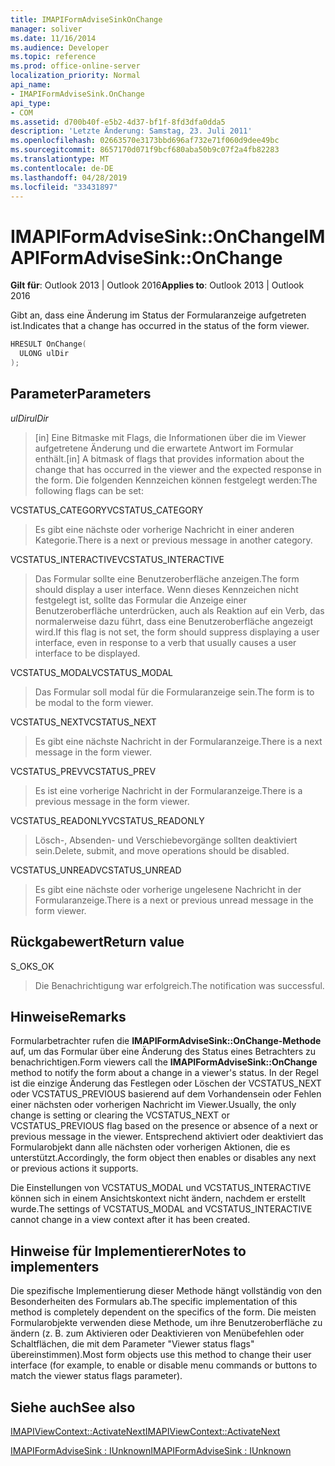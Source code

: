 ```yaml
---
title: IMAPIFormAdviseSinkOnChange
manager: soliver
ms.date: 11/16/2014
ms.audience: Developer
ms.topic: reference
ms.prod: office-online-server
localization_priority: Normal
api_name:
- IMAPIFormAdviseSink.OnChange
api_type:
- COM
ms.assetid: d700b40f-e5b2-4d37-bf1f-8fd3dfa0dda5
description: 'Letzte Änderung: Samstag, 23. Juli 2011'
ms.openlocfilehash: 02663570e3173bbd696af732e71f060d9dee49bc
ms.sourcegitcommit: 8657170d071f9bcf680aba50b9c07f2a4fb82283
ms.translationtype: MT
ms.contentlocale: de-DE
ms.lasthandoff: 04/28/2019
ms.locfileid: "33431897"
---
```

# <a name="imapiformadvisesinkonchange"></a><span data-ttu-id="0b4ad-103">IMAPIFormAdviseSink::OnChange</span><span class="sxs-lookup"><span data-stu-id="0b4ad-103">IMAPIFormAdviseSink::OnChange</span></span>

  
  
<span data-ttu-id="0b4ad-104">**Gilt für**: Outlook 2013 | Outlook 2016</span><span class="sxs-lookup"><span data-stu-id="0b4ad-104">**Applies to**: Outlook 2013 | Outlook 2016</span></span> 
  
<span data-ttu-id="0b4ad-105">Gibt an, dass eine Änderung im Status der Formularanzeige aufgetreten ist.</span><span class="sxs-lookup"><span data-stu-id="0b4ad-105">Indicates that a change has occurred in the status of the form viewer.</span></span> 
  
```cpp
HRESULT OnChange(
  ULONG ulDir
);
```

## <a name="parameters"></a><span data-ttu-id="0b4ad-106">Parameter</span><span class="sxs-lookup"><span data-stu-id="0b4ad-106">Parameters</span></span>

 <span data-ttu-id="0b4ad-107">_ulDir_</span><span class="sxs-lookup"><span data-stu-id="0b4ad-107">_ulDir_</span></span>
  
> <span data-ttu-id="0b4ad-108">[in] Eine Bitmaske mit Flags, die Informationen über die im Viewer aufgetretene Änderung und die erwartete Antwort im Formular enthält.</span><span class="sxs-lookup"><span data-stu-id="0b4ad-108">[in] A bitmask of flags that provides information about the change that has occurred in the viewer and the expected response in the form.</span></span> <span data-ttu-id="0b4ad-109">Die folgenden Kennzeichen können festgelegt werden:</span><span class="sxs-lookup"><span data-stu-id="0b4ad-109">The following flags can be set:</span></span>
    
<span data-ttu-id="0b4ad-110">VCSTATUS_CATEGORY</span><span class="sxs-lookup"><span data-stu-id="0b4ad-110">VCSTATUS_CATEGORY</span></span> 
  
> <span data-ttu-id="0b4ad-111">Es gibt eine nächste oder vorherige Nachricht in einer anderen Kategorie.</span><span class="sxs-lookup"><span data-stu-id="0b4ad-111">There is a next or previous message in another category.</span></span> 
    
<span data-ttu-id="0b4ad-112">VCSTATUS_INTERACTIVE</span><span class="sxs-lookup"><span data-stu-id="0b4ad-112">VCSTATUS_INTERACTIVE</span></span> 
  
> <span data-ttu-id="0b4ad-113">Das Formular sollte eine Benutzeroberfläche anzeigen.</span><span class="sxs-lookup"><span data-stu-id="0b4ad-113">The form should display a user interface.</span></span> <span data-ttu-id="0b4ad-114">Wenn dieses Kennzeichen nicht festgelegt ist, sollte das Formular die Anzeige einer Benutzeroberfläche unterdrücken, auch als Reaktion auf ein Verb, das normalerweise dazu führt, dass eine Benutzeroberfläche angezeigt wird.</span><span class="sxs-lookup"><span data-stu-id="0b4ad-114">If this flag is not set, the form should suppress displaying a user interface, even in response to a verb that usually causes a user interface to be displayed.</span></span> 
    
<span data-ttu-id="0b4ad-115">VCSTATUS_MODAL</span><span class="sxs-lookup"><span data-stu-id="0b4ad-115">VCSTATUS_MODAL</span></span> 
  
> <span data-ttu-id="0b4ad-116">Das Formular soll modal für die Formularanzeige sein.</span><span class="sxs-lookup"><span data-stu-id="0b4ad-116">The form is to be modal to the form viewer.</span></span> 
    
<span data-ttu-id="0b4ad-117">VCSTATUS_NEXT</span><span class="sxs-lookup"><span data-stu-id="0b4ad-117">VCSTATUS_NEXT</span></span> 
  
> <span data-ttu-id="0b4ad-118">Es gibt eine nächste Nachricht in der Formularanzeige.</span><span class="sxs-lookup"><span data-stu-id="0b4ad-118">There is a next message in the form viewer.</span></span> 
    
<span data-ttu-id="0b4ad-119">VCSTATUS_PREV</span><span class="sxs-lookup"><span data-stu-id="0b4ad-119">VCSTATUS_PREV</span></span> 
  
> <span data-ttu-id="0b4ad-120">Es ist eine vorherige Nachricht in der Formularanzeige.</span><span class="sxs-lookup"><span data-stu-id="0b4ad-120">There is a previous message in the form viewer.</span></span> 
    
<span data-ttu-id="0b4ad-121">VCSTATUS_READONLY</span><span class="sxs-lookup"><span data-stu-id="0b4ad-121">VCSTATUS_READONLY</span></span> 
  
> <span data-ttu-id="0b4ad-122">Lösch-, Absenden- und Verschiebevorgänge sollten deaktiviert sein.</span><span class="sxs-lookup"><span data-stu-id="0b4ad-122">Delete, submit, and move operations should be disabled.</span></span> 
    
<span data-ttu-id="0b4ad-123">VCSTATUS_UNREAD</span><span class="sxs-lookup"><span data-stu-id="0b4ad-123">VCSTATUS_UNREAD</span></span> 
  
> <span data-ttu-id="0b4ad-124">Es gibt eine nächste oder vorherige ungelesene Nachricht in der Formularanzeige.</span><span class="sxs-lookup"><span data-stu-id="0b4ad-124">There is a next or previous unread message in the form viewer.</span></span>
    
## <a name="return-value"></a><span data-ttu-id="0b4ad-125">Rückgabewert</span><span class="sxs-lookup"><span data-stu-id="0b4ad-125">Return value</span></span>

<span data-ttu-id="0b4ad-126">S_OK</span><span class="sxs-lookup"><span data-stu-id="0b4ad-126">S_OK</span></span> 
  
> <span data-ttu-id="0b4ad-127">Die Benachrichtigung war erfolgreich.</span><span class="sxs-lookup"><span data-stu-id="0b4ad-127">The notification was successful.</span></span>
    
## <a name="remarks"></a><span data-ttu-id="0b4ad-128">Hinweise</span><span class="sxs-lookup"><span data-stu-id="0b4ad-128">Remarks</span></span>

<span data-ttu-id="0b4ad-129">Formularbetrachter rufen die **IMAPIFormAdviseSink::OnChange-Methode** auf, um das Formular über eine Änderung des Status eines Betrachters zu benachrichtigen.</span><span class="sxs-lookup"><span data-stu-id="0b4ad-129">Form viewers call the **IMAPIFormAdviseSink::OnChange** method to notify the form about a change in a viewer's status.</span></span> <span data-ttu-id="0b4ad-130">In der Regel ist die einzige Änderung das Festlegen oder Löschen der VCSTATUS_NEXT oder VCSTATUS_PREVIOUS basierend auf dem Vorhandensein oder Fehlen einer nächsten oder vorherigen Nachricht im Viewer.</span><span class="sxs-lookup"><span data-stu-id="0b4ad-130">Usually, the only change is setting or clearing the VCSTATUS_NEXT or VCSTATUS_PREVIOUS flag based on the presence or absence of a next or previous message in the viewer.</span></span> <span data-ttu-id="0b4ad-131">Entsprechend aktiviert oder deaktiviert das Formularobjekt dann alle nächsten oder vorherigen Aktionen, die es unterstützt.</span><span class="sxs-lookup"><span data-stu-id="0b4ad-131">Accordingly, the form object then enables or disables any next or previous actions it supports.</span></span> 
  
<span data-ttu-id="0b4ad-132">Die Einstellungen von VCSTATUS_MODAL und VCSTATUS_INTERACTIVE können sich in einem Ansichtskontext nicht ändern, nachdem er erstellt wurde.</span><span class="sxs-lookup"><span data-stu-id="0b4ad-132">The settings of VCSTATUS_MODAL and VCSTATUS_INTERACTIVE cannot change in a view context after it has been created.</span></span>
  
## <a name="notes-to-implementers"></a><span data-ttu-id="0b4ad-133">Hinweise für Implementierer</span><span class="sxs-lookup"><span data-stu-id="0b4ad-133">Notes to implementers</span></span>

<span data-ttu-id="0b4ad-134">Die spezifische Implementierung dieser Methode hängt vollständig von den Besonderheiten des Formulars ab.</span><span class="sxs-lookup"><span data-stu-id="0b4ad-134">The specific implementation of this method is completely dependent on the specifics of the form.</span></span> <span data-ttu-id="0b4ad-135">Die meisten Formularobjekte verwenden diese Methode, um ihre Benutzeroberfläche zu ändern (z. B. zum Aktivieren oder Deaktivieren von Menübefehlen oder Schaltflächen, die mit dem Parameter "Viewer status flags" übereinstimmen).</span><span class="sxs-lookup"><span data-stu-id="0b4ad-135">Most form objects use this method to change their user interface (for example, to enable or disable menu commands or buttons to match the viewer status flags parameter).</span></span>
  
## <a name="see-also"></a><span data-ttu-id="0b4ad-136">Siehe auch</span><span class="sxs-lookup"><span data-stu-id="0b4ad-136">See also</span></span>



[<span data-ttu-id="0b4ad-137">IMAPIViewContext::ActivateNext</span><span class="sxs-lookup"><span data-stu-id="0b4ad-137">IMAPIViewContext::ActivateNext</span></span>](imapiviewcontext-activatenext.md)
  
[<span data-ttu-id="0b4ad-138">IMAPIFormAdviseSink : IUnknown</span><span class="sxs-lookup"><span data-stu-id="0b4ad-138">IMAPIFormAdviseSink : IUnknown</span></span>](imapiformadvisesinkiunknown.md)

